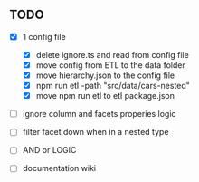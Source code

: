 TODO
----

- [X] 1 config file 
   - [X] delete ignore.ts and read from config file
   - [X] move config from ETL to the data folder
   - [X] move hierarchy.json to the config file
   - [X] npm run etl -path "src/data/cars-nested" 
   - [X] move npm run etl to etl package.json
- [ ] ignore column and facets properies logic 
- [ ] filter facet down when in a nested type
- [ ] AND or LOGIC
- [ ] documentation wiki 




